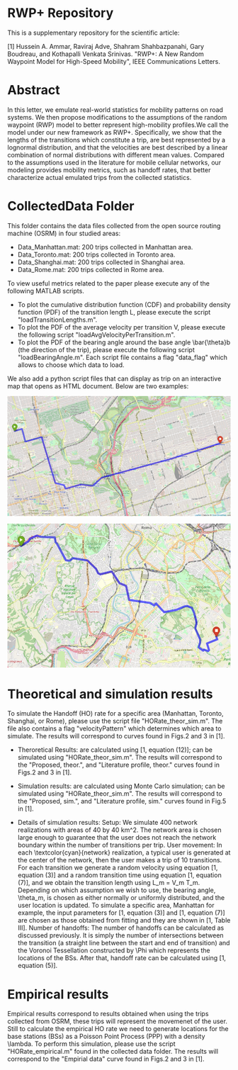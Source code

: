 
# RWP+ Repository
This is a supplementary repository for the scientific article:

[1] Hussein A. Ammar, Raviraj Adve, Shahram Shahbazpanahi, Gary Boudreau, and Kothapalli Venkata Srinivas. "RWP+: A New Random Waypoint Model for High-Speed Mobility", IEEE Communications Letters.

# Abstract
In this letter, we emulate real-world statistics for mobility patterns on road systems. We then propose modifications to the assumptions of the random waypoint (RWP) model to better represent high-mobility profiles.We call the model under our new framework as RWP+. Specifically, we show that the lengths of the transitions which constitute a trip, are best represented by a lognormal distribution, and that the velocities are best described by a linear combination of normal distributions with different mean values. Compared to the assumptions used in the literature for mobile cellular networks, our modeling provides mobility metrics, such as handoff rates, that better characterize actual emulated trips from the collected statistics.

# CollectedData Folder
This folder contains the data files collected from the open source routing machine (OSRM) in four studied areas:
- Data_Manhattan.mat: 200 trips collected in Manhattan area.
- Data_Toronto.mat: 200 trips collected in Toronto area.
- Data_Shanghai.mat: 200 trips collected in Shanghai area.
- Data_Rome.mat: 200 trips collected in Rome area.

To view useful metrics related to the paper please execute any of the following MATLAB scripts.
- To plot the cumulative distribution function (CDF) and probability density function (PDF) of the transition length L, please execute the script "loadTransitionLengths.m".
- To plot the PDF of the average velocity per transition V, please execute the following script "loadAvgVelocityPerTransition.m".
- To plot the PDF of the bearing angle around the base angle \bar{\theta}b (the direction of the trip), please execute the following script "loadBearingAngle.m".
Each script file contains a flag "data_flag" which allows to choose which data to load.

We also add a python script files that can display as trip on an interactive map that opens as HTML document. Below are two examples:

![alt text](https://github.com/ammarhuss/RWP/blob/main/Example_of_a_trip_Toronto.PNG)

![alt text](https://github.com/ammarhuss/RWP/blob/main/Example_of_a_trip_Rome.PNG)


# Theoretical and simulation results
To simulate the Handoff (HO) rate for a specific area (Manhattan, Toronto, Shanghai, or Rome), please use the script file "HORate_theor_sim.m". The file also contains a flag "velocityPattern" which determines which area to simulate. The results will correspond to curves found in Figs.2 and 3 in [1].

- Theroretical Results: are calculated using [1, equation (12)]; can be simulated using "HORate_theor_sim.m". The results will correspond to the "Proposed, theor.", and "Literature profile, theor." curves found in Figs.2 and 3 in [1].

- Simulation results: are calculated using Monte Carlo simulation; can be simulated using "HORate_theor_sim.m". The results will correspond to the "Proposed, sim.", and "Literature profile, sim." curves found in Fig.5 in [1].
- Details of simulation results: Setup: We simulate 400 network realizations with areas of 40 by 40 km^2. The network area is chosen large enough to guarantee that the user does not reach the network boundary within the number of transitions per trip. User movement: In each \textcolor{cyan}{network} realization, a typical user is generated at the center of the network, then the user makes a trip of 10 transitions. For each transition we generate a random velocity using equation [1, equation (3)] and a random transition time using equation [1, equation (7)], and we obtain the transition length using L_m = V_m T_m. Depending on which assumption we wish to use, the bearing angle, \theta_m, is chosen as either normally or uniformly distributed, and the user location is updated. To simulate a specific area, Manhattan for example, the input parameters for [1, equation (3)] and [1, equation (7)] are chosen as those obtained from fitting and they are shown in [1, Table III]. Number of handoffs: The number of handoffs can be calculated as discussed previously. It is simply the number of intersections between the transition (a straight line between the start and end of transition) and the Voronoi Tessellation constructed by \Phi which represents the locations of the BSs. After that, handoff rate can be calculated using [1, equation (5)].


# Empirical results
Empirical results correspond to results obtained when using the trips collected from OSRM, these trips will represent the movemenet of the user. Still to calculate the empirical HO rate we need to generate locations for the base stations (BSs) as a Poisson Point Process (PPP) with a density \lambda. To perform this simulation, please use the script "HORate_empirical.m" found in the collected data folder. The results will correspond to the "Empirial data" curve found in Figs.2 and 3 in [1].



